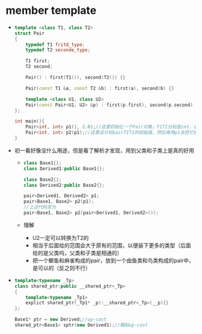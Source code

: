 # member template

- ```cpp
  template <class T1, class T2>
  struct Pair
  {
      typedef T1 fritd_type;
      typedef T2 seconde_type;
  
      T1 first;
      T2 second;
  
      Pair() : first(T1()), second(T2()) {}
  
      Pair(const T1 &a, const T2 &b) : first(a), second(b) {}
  
      template <class U1, class U2>
      Pair(const Pair<U1, U2> &p) : first(p.first), second(p.second) {}
  };
  
  int main(){
      Pair<int, int> p1(1, 2.0);//这里初始化一个Pair对象，T1T2分别是int，int
      Pair<int, int> p2(p1);//这里设计好pairT1T2的初始值，然后再用p1去把它初始化
  }
  ```

- 初一看好像没什么用途，但是看了解析才发现，用到父类和子类上是真的好用

  - ```cpp
    class Base1{};
    class Derived1:public Base1{};
    
    class Base2{};
    class Derived2:public Base2{};
    
    pair<Derived1, Derived2> p1;
    pair<Base1, Base2> p2(p1);
    //上述代码变为
    pair<Base1, Base2> p2(pair<Derived1, Derived2>());
    ```

  - 理解

    - U2一定可以转换为T2的
    - 相当于后面给的范围会大于原有的范围，以便装下更多的类型（后面给的是父类吗，父类和子类是相通的）
    - 把一个鲫鱼和麻雀构成的pair，放到一个由鱼类和鸟类构成的pair中，是可以的（反之则不行）

- ```cpp
  template<typename _Tp>
  class shared_ptr:public __shared_ptr<_Tp>
  {
      template<typename _Tp1>
      explict shared_ptr(_Tp1* _p):__shared_ptr<_Tp>(__p){}
  };
  
  Base1* ptr = new Derived;//up-cast
  shared_ptr<Base1> sptr(new Derived1);//模拟up-cast
  ```

